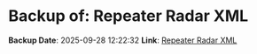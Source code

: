 # Backup of: Repeater Radar XML

**Backup Date**: 2025-09-28 12:22:32
**Link**: [Repeater Radar XML](https://przemienniki.net/export/radar.xml)
